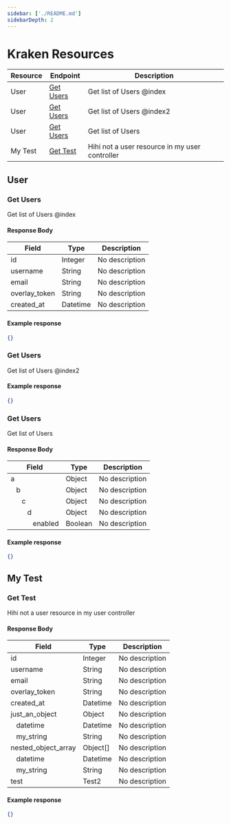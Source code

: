 ```yaml
---
sidebar: ['./README.md']
sidebarDepth: 2
---
```

# Kraken Resources

| Resource | Endpoint | Description |
|----------|----------|-------------|
| User | [Get Users](.//README.md#get-users) | Get list of Users @index |
| User | [Get Users](.//README.md#get-users-1) | Get list of Users @index2 |
| User | [Get Users](.//README.md#get-users-2) | Get list of Users |
| My Test | [Get Test](.//README.md#get-test) | Hihi not a user resource in my user controller |


<docs-Endpoint>

## User

</docs-Endpoint>

<docs-Endpoint>

### Get Users

<docs-ApiUrl type="GET" endpoint="https://api.example.org/kraken/users" />

Get list of Users @index



#### Response Body

| Field | Type | Description |
|-------|------|-------------|
| id | Integer | No description |
| username | String | No description |
| email | String | No description |
| overlay_token | String | No description |
| created_at | Datetime | No description |



<docs-EndpointExample>

#### Example response

```json
{}
```
</docs-EndpointExample>
</docs-Endpoint><docs-Endpoint>

### Get Users

<docs-ApiUrl type="GET" endpoint="https://api.example.org/kraken/users" />

Get list of Users @index2






<docs-EndpointExample>

#### Example response

```json
{}
```
</docs-EndpointExample>
</docs-Endpoint><docs-Endpoint>

### Get Users

<docs-ApiUrl type="GET" endpoint="https://api.example.org/kraken/users" />

Get list of Users



#### Response Body

| Field | Type | Description |
|-------|------|-------------|
| a | Object | No description |
| &nbsp;&nbsp;&nbsp;b | Object | No description |
| &nbsp;&nbsp;&nbsp;&nbsp;&nbsp;&nbsp;c | Object | No description |
| &nbsp;&nbsp;&nbsp;&nbsp;&nbsp;&nbsp;&nbsp;&nbsp;&nbsp;d | Object | No description |
| &nbsp;&nbsp;&nbsp;&nbsp;&nbsp;&nbsp;&nbsp;&nbsp;&nbsp;&nbsp;&nbsp;&nbsp;enabled | Boolean | No description |



<docs-EndpointExample>

#### Example response

```json
{}
```
</docs-EndpointExample>
</docs-Endpoint>

<docs-Endpoint>

## My Test

</docs-Endpoint>

<docs-Endpoint>

### Get Test

<docs-ApiUrl type="GET" endpoint="https://api.example.org/kraken/not-an-user" />

Hihi not a user resource in my user controller



#### Response Body

| Field | Type | Description |
|-------|------|-------------|
| id | Integer | No description |
| username | String | No description |
| email | String | No description |
| overlay_token | String | No description |
| created_at | Datetime | No description |
| just_an_object | Object | No description |
| &nbsp;&nbsp;&nbsp;datetime | Datetime | No description |
| &nbsp;&nbsp;&nbsp;my_string | String | No description |
| nested_object_array | Object[] | No description |
| &nbsp;&nbsp;&nbsp;datetime | Datetime | No description |
| &nbsp;&nbsp;&nbsp;my_string | String | No description |
| test | Test2 | No description |



<docs-EndpointExample>

#### Example response

```json
{}
```
</docs-EndpointExample>
</docs-Endpoint>